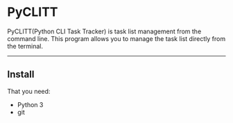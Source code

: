 # PyCLITT

PyCLITT(Python CLI Task Tracker) is task list management from the command line. This program allows you to manage the task list directly from the terminal.

---



## Install

That you need:

* Python 3
* git
